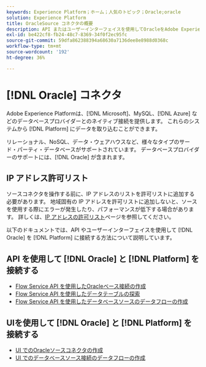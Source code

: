 ```yaml
---
keywords: Experience Platform；ホーム；人気のトピック；Oracle;oracle
solution: Experience Platform
title: OracleSource コネクタの概要
description: API またはユーザーインターフェイスを使用してOracleをAdobe Experience Platformに接続する方法について説明します。
exl-id: be422cf8-fb24-48c7-8369-34f0f2ec95fc
source-git-commit: 59dfa862388394a68630a7136dee8e8988d0368c
workflow-type: tm+mt
source-wordcount: '192'
ht-degree: 36%

---
```


# [!DNL Oracle] コネクタ

Adobe Experience Platformは、[!DNL Microsoft]、MySQL、[!DNL Azure] などのデータベースプロバイダーとのネイティブ接続を提供します。 これらのシステムから [!DNL Platform] にデータを取り込むことができます。

リレーショナル、NoSQL、データ・ウェアハウスなど、様々なタイプのサード・パーティ・データベースがサポートされています。 データベースプロバイダーのサポートには、[!DNL Oracle] が含まれます。

## IP アドレス許可リスト

ソースコネクタを操作する前に、IP アドレスのリストを許可リストに追加する必要があります。 地域固有の IP アドレスを許可リストに追加しないと、ソースを使用する際にエラーが発生したり、パフォーマンスが低下する場合があります。 詳しくは、[IP アドレスの許可リスト](../../ip-address-allow-list.md)ページを参照してください。

以下のドキュメントでは、API やユーザーインターフェイスを使用して [!DNL Oracle] を [!DNL Platform] に接続する方法について説明しています。

## API を使用して [!DNL Oracle] と [!DNL Platform] を接続する

- [Flow Service API を使用したOracleベース接続の作成](../../tutorials/api/create/databases/oracle.md)
- [Flow Service API を使用したデータテーブルの探索](../../tutorials/api/explore/tabular.md)
- [Flow Service API を使用したデータベースソースのデータフローの作成](../../tutorials/api/collect/database-nosql.md)

## UIを使用して [!DNL Oracle] と [!DNL Platform] を接続する

- [UI でのOracleソースコネクタの作成](../../tutorials/ui/create/databases/oracle.md)
- [UI でのデータベースソース接続のデータフローの作成](../../tutorials/ui/dataflow/databases.md)
